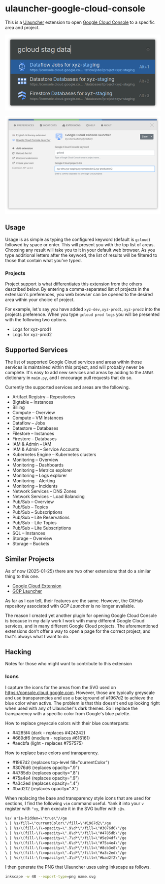 # ulauncher-google-cloud-console

This is a [Ulauncher](https://ulauncher.io/) extension to open [Google Cloud Console](https://console.cloud.google.com) to a specific area and project.

![Filtered by project and area](screenshots/areas-filtered-project.png "Filtered by project and area")

![Preferences](screenshots/preferences.png "Preferences")

## Usage

Usage is as simple as typing the configured keyword (default is `gcloud`)
followed by space or enter. This will present you with the top list of areas.
Choosing any result will take you to it in your default web browser. As you
type additional letters after the keyword, the list of results will be filtered
to those that contain what you've typed.

### Projects

Project support is what differentiates this extension from the others described
below. By entering a comma-separated list of projects in the extension's
preferences, you web browser can be opened to the desired area within your
choice of project.

For example, let's say you have added `xyz-dev,xyz-prod1,xyz-prod2` into the
projects preference. When you type `gcloud prod logs` you will be presented
with the following two options.

- Logs for xyz-prod1
- Logs for xyz-prod2

## Supported Services

The list of supported Google Cloud services and areas within those services is
maintained within this project, and will probably never be complete. It's easy
to add new services and areas by adding to the `AREAS` dictionary in `main.py`,
and I encourage pull requests that do so.

Currently the supported services and areas are the following.

- Artifact Registry – Repositories
- Bigtable – Instances
- Billing
- Compute – Overview
- Compute – VM Instances
- Dataflow – Jobs
- Datastore – Databases
- Filestore – Instances
- Firestore – Databases
- IAM & Admin – IAM
- IAM & Admin – Service Accounts
- Kubernetes Engine – Kubernetes clusters
- Monitoring – Overview
- Monitoring – Dashboards
- Monitoring – Metrics explorer
- Monitoring – Logs explorer
- Monitoring – Alerting
- Monitoring – Incidents
- Network Services – DNS Zones
- Network Services – Load Balancing
- Pub/Sub – Overview
- Pub/Sub – Topics
- Pub/Sub – Subscriptions
- Pub/Sub – Lite Reservations
- Pub/Sub – Lite Topics
- Pub/Sub – Lite Subscriptions
- SQL – Instances
- Storage – Overview
- Storage – Buckets

## Similar Projects

As of now (2025-01-25) there are two other extensions that do a similar thing
to this one.

- [Google Cloud Extension](https://ext.ulauncher.io/-/github-dhollinger-ulauncher-gcp)
- [GCP Launcher](https://ext.ulauncher.io/-/github-zeue-ulauncher-gcp)

As far as I can tell, their features are the same. However, the GitHub
repository associated with _GCP Launcher_ is no longer available.

The reason I created yet another plugin for opening Google Cloud Console is
because in my daily work I work with many different Google Cloud services, and
in many different Google Cloud projects. The aforementioned extensions don't
offer a way to open a page for the correct project, and that's always what I
want to do.

## Hacking

Notes for those who might want to contribute to this extension

### Icons

I capture the icons for the areas from the SVG used on
https://console.cloud.google.com. However, those are typically greyscale and
use transparencies and use a background of #1967d2 to achieve the blue color
when active. The problem is that this doesn't end up looking right when used
with any of Ulauncher's dark themes. So I replace the transparency with a
specific color from Google's blue palette.

How to replace greyscale colors with their blue counterparts:

- #4285f4 (dark - replaces #424242)
- #669df6 (medium - replaces #616161)
- #aecbfa (light - replaces #757575)

How to replace base colors and transparency.

- #1967d2 (replaces top-level fill="currentColor")
- #3076d6 (replaces opacity=".9")
- #4785db (replaces opacity=".8")
- #75a4e4 (replaces opacity=".6")
- #a3c2ed (replaces opacity=".4")
- #bad2f2 (replaces opacity=".3")

When replacing the base and transparency style icons that are used for
sections, I find the following `vim` command useful. Yank it into your `v`
register with `"vy`, then execute it in the SVG buffer with `:@v`.

```vimrc
%s/ aria-hidden=\"true\"//ge
\ | %s/fill=\"currentColor\"/fill=\"#1967d2\"/ge
\ | %s/\(fill-\)\=opacity=\".9\d*\"/fill=\"#3076d6\"/ge
\ | %s/\(fill-\)\=opacity=\".8\d*\"/fill=\"#4785db\"/ge
\ | %s/\(fill-\)\=opacity=\".7\d*\"/fill=\"#5e94df\"/ge
\ | %s/\(fill-\)\=opacity=\".6\d*\"/fill=\"#75a4e4\"/ge
\ | %s/\(fill-\)\=opacity=\".5\d*\"/fill=\"#8cb3e8\"/ge
\ | %s/\(fill-\)\=opacity=\".4\d*\"/fill=\"#a3c2ed\"/ge
\ | %s/\(fill-\)\=opacity=\".3\d*\"/fill=\"#bad2f2\"/ge
```

I then generate the PNG that Ulauncher uses using Inkscape as follows.

```sh
inkscape -w 48 --export-type=png name.svg
```
